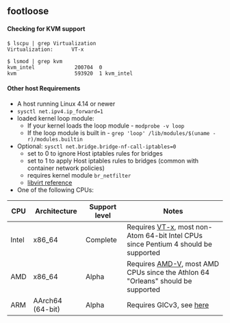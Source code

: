 ## footloose

#### Checking for KVM support

```
$ lscpu | grep Virtualization
Virtualization:      VT-x

$ lsmod | grep kvm
kvm_intel             200704  0
kvm                   593920  1 kvm_intel
```

#### Other host Requirements

- A host running Linux 4.14 or newer
- `sysctl net.ipv4.ip_forward=1`
- loaded kernel loop module:
  - If your kernel loads the loop module - `modprobe -v loop`
  - If the loop module is built in - `grep 'loop' /lib/modules/$(uname -r)/modules.builtin`
- Optional: `sysctl net.bridge.bridge-nf-call-iptables=0`
  - set to 0 to ignore Host iptables rules for bridges
  - set to 1 to apply Host iptables rules to bridges (common with container network policies)
  - requires kernel module `br_netfilter`
  - [libvirt reference](https://wiki.libvirt.org/page/Net.bridge.bridge-nf-call_and_sysctl.conf)
- One of the following CPUs:

| CPU   | Architecture     | Support level | Notes                                                                                                                                                                         |
|-------|------------------|---------------|-------------------------------------------------------------------------------------------------------------------------------------------------------------------------------|
| Intel | x86_64           | Complete      | Requires <a href="https://en.wikipedia.org/wiki/X86_virtualization#Intel_virtualization_(VT-x)">VT-x</a>, most non-Atom 64-bit Intel CPUs since Pentium 4 should be supported |
| AMD   | x86_64           | Alpha         | Requires [AMD-V](https://en.wikipedia.org/wiki/X86_virtualization#AMD_virtualization_.28AMD-V.29), most AMD CPUs since the Athlon 64 "Orleans" should be supported            |
| ARM   | AArch64 (64-bit) | Alpha         | Requires GICv3, see [here](https://github.com/firecracker-microvm/firecracker/issues/1196)                                                                                    |
